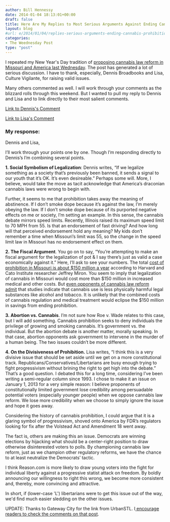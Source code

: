 ```yaml
---
author: Bill Hennessy
date: 2014-01-04 18:13:01+00:00
draft: false
title: Here Are My Replies to Most Serious Arguments Against Ending Cannabis Prohibitions
layout: blog
#url: e/2014/01/04/replies-serious-arguments-ending-cannabis-prohibitions/
categories:
- The Weednesday Post
type: "post"
---
```


I repeated my New Year's Day tradition of [proposing cannabis law reform in Missouri and America last Wednesday](https://hennessysview.com/2014/01/02/war-weed-republicans-lost/). The post has generated a lot of serious discussion. I have to thank, especially, Dennis Broadbooks and Lisa, Culture Vigilante, for raising valid issues.

Many others commented as well. I will work through your comments as the blizzard rolls through this weekend. But I wanted to pull my reply to Dennis and Lisa and to link directly to their most salient comments.

[Link to Dennis's Comment](https://hennessysview.com/2014/01/02/war-weed-republicans-lost/#comment-3371)

[Link to Lisa's Comment](https://hennessysview.com/2014/01/02/war-weed-republicans-lost/#comment-3370)


### My response:


Dennis and Lisa,

I’ll work through your points one by one. Though I’m responding directly to Dennis’s I’m combining several points.

**1. Social Symbolism of Legalization**: Dennis writes, “If we legalize something as a society that’s previously been banned, it sends a signal to our youth that it’s OK. It’s even desireable.” Perhaps some will. More, I believe, would take the move as tacit acknowledge that America’s draconian cannabis laws were wrong to begin with.

Further, it seems to me that prohibition takes away the meaning of abstinence. If I don’t smoke dope because it’s against the law, I’m merely obeying the law. If I don’t smoke dope because of its purported negative effects on me or society, I’m setting an example. In this sense, the cannabis debate mirrors speed limits. Recently, Illinois raised its maximum speed limit to 70 MPH from 55. Is that an endorsement of fast driving? And how long will that perceived endorsement hold any meaning? My kids don’t remember a time when Missouri’s limit was 55, so the change in the speed limit law in Missouri has no endorsement effect on them.

**2. The Fiscal Argument**. You go on to say, “You’re attempting to make an fiscal argument for the legalization of pot & I say there’s just as valid a case economically against it.” Here, I’ll ask to see your numbers. The total [cost of prohibition in Missouri is about $150 million a year](https://hennessysview.com/2013/03/13/the-weednesday-post-guess-how-much-marijuana-prohibition-cost-missouri/) according to Harvard and Cato Institute researcher Jeffrey Miron. You seem to imply that legalization of cannabis in Missouri would cost more than $150 million in increased medical and other costs. But [even opponents of cannabis law reform admit](https://cyber.law.harvard.edu/evidence99/marijuana/Health_1.html) that studies indicate that cannabis use is less physically harmful legal substances like alcohol and tobacco. It is unlikely that the combined costs of cannabis regulation and medical treatment would eclipse the $150 million in savings from ending prohibition.

**3. Abortion vs. Cannabis**. I’m not sure how Roe v. Wade relates to this case, but I will add something. Cannabis prohibition seeks to deny individuals the privilege of growing and smoking cannabis. It’s government vs. the individual. But the abortion debate is another matter, morally speaking. In that case, abortion opponents ask government to intervene in the murder of a human being. The two issues couldn’t be more different.

**4. On the Divisiveness of Prohibition.** Lisa writes, “I think this is a very divisive issue that should be set aside until we get on a more constitutional track. Republicans/Conservatives/Libertarians are busy enough trying to fight progressivism without brining the right to get high into the debate.” That’s a good question. I debated this for a long time, considering I’ve been writing a semi-regular column since 1993. I chose to make it an issue on January 1, 2013 for a very simple reason: I believe proponents of constitutionally limited government lose credibility among persuadable potential voters (especially younger people) when we oppose cannabis law reform. We lose more credibility when we choose to simply ignore the issue and hope it goes away.

Considering the history of cannabis prohibition, I could argue that it is a glaring symbol of progressivism, shoved onto America by FDR’s regulators looking for fix after the Volstead Act and Amendment 18 went away.

The fact is, others are making this an issue. Democrats are winning elections by hijacking what should be a center-right position to draw otherwise disinterested voters to polls. By championing cannabis law reform, just as we champion other regulatory reforms, we have the chance to at least neutralize the Democrats’ tactic.

I think Reason.com is more likely to draw young voters into the fight for individual liberty against a progressive statist attack on freedom. By boldly announcing our willingness to right this wrong, we become more consistent and, thereby, more convincing and attractive.

In short, if (lower-case 'L') libertarians were to get this issue out of the way, we'd find much easier sledding on the other issues.

UPDATE: Thanks to Gateway City for the link from UrbanSTL. I[ encourage readers to check the comments on that post](https://urbanstl.com/forum/viewtopic.php?f=1&t=10115).


